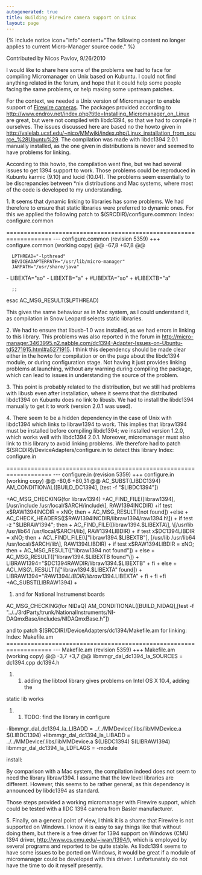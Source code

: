 ```yaml
---
autogenerated: true
title: Building Firewire camera support on Linux
layout: page
---
```


{% include notice icon="info" content="The following content no longer applies to current Micro-Manager source code." %}

Contributed by Nicos Pavlov, 9/26/2010

I would like to share here some of the problems we had to face for
compiling Micromanager on Unix based on Kubuntu. I could not find
anything related in the forum, and hope that it could help some people
facing the same problems, or help making some upstream patches.

For the context, we needed a Unix version of Micromanager to enable
support of [Firewire cameras](http://www.firewirecamera.org). The
packages provided according to
<http://www.endrov.net/index.php?title=Installing_Micromanager_on_Linux>
are great, but were not compiled with libdc1394, so that we had to
compile it ourselves. The issues discussed here are based no the howto
given in
<http://valelab.ucsf.edu/~nico/MMwiki/index.php/Linux_installation_from_source_%28Ubuntu%29>.
The compilation was made with libdc1394 2.0.1 manually installed, as the
one given in distributions is newer and seemed to have problems for
linking.

According to this howto, the compilation went fine, but we had several
issues to get 1394 support to work. Those problems could be reproduced
in Kubuntu karmic (9.10) and lucid (10.04). The problems seem
essentially to be discrepancies between \*nix distributions and Mac
systems, where most of the code is developed to my understanding.

1\. It seems that dynamic linking to libraries has some problems. We had
therefore to ensure that static libraries were preferred to dynamic
ones. For this we applied the following patch to
$(SRCDIR)/configure.common: Index: configure.common 

=================================================================== ---
configure.common (revision 5359) +++ configure.common (working copy) @@
-67,8 +67,8 @@

```
  LPTHREAD="-lpthread"
  DEVICEADAPTERPATH="/usr/lib/micro-manager"
  JARPATH="/usr/share/java"
```

\- LIBEXTA="so" - LIBEXTB="a" + \#LIBEXTA="so" + \#LIBEXTB="a"

```
  ;;
```

esac AC\_MSG\_RESULT($LPTHREAD)

This gives the same behaviour as in Mac system, as I could understand
it, as compilation in Snow Leopard selects static libraries.

2\. We had to ensure that libusb-1.0 was installed, as we had errors in
linking to this library. This problems was also reported in the forum in
<http://micro-manager.3463995.n2.nabble.com/dc1394-Adapter-Issues-on-Ubuntu-td5271915.html#a5271915>.
I think this dependency should be made clear either in the howto for
compilation or on the page about the libdc1394 module, or during
configuration stage. Not having it just provides linking problems at
launching, without any warning during compiling the package, which can
lead to issues in understanding the source of the problem.

3\. This point is probably related to the distribution, but we still had
problems with libusb even after installation, where it seems that the
distributed libdc1394 on Kubuntu does no link to libusb. We had to
install the libdc1394 manually to get it to work (version 2.0.1 was
used).

4\. There seem to be a hidden dependency in the case of Unix with
libdc1394 which links to libraw1394 to work. This implies that
libraw1394 must be installed before compiling libdc1394; we installed
version 1.2.0, which works well with libdc1394 2.0.1. Moreover,
micromanager must also link to this library to avoid linking problems.
We therefore had to patch $(SRCDIR)/DeviceAdapters/configure.in to
detect this library Index: configure.in

=================================================================== ---
configure.in (revision 5359) +++ configure.in (working copy) @@ -80,6
+80,31 @@ AC\_SUBST(LIBDC1394) AM\_CONDITIONAL(\[BUILD\_DC1394\], \[test
-f "$LIBDC1394"\])

+AC\_MSG\_CHECKING(for libraw1394) +AC\_FIND\_FILE(\[libraw1394\],
\[/usr/include /usr/local/$ARCH/include\], RAW1394INCDIR) +if test
x$RAW1394INCDIR = xNO; then + AC\_MSG\_RESULT(\[not found\]) +else +
AC\_CHECK\_HEADERS(\[$RAW1394INCDIR/libraw1394/raw1394.h\]) + if test -z
"$LIBRAW1394"; then + AC\_FIND\_FILE(\[libraw1394.$LIBEXTA\], \[/usr/lib
/usr/lib64 /usr/local/$ARCH/lib\], RAW1394LIBDIR) + if test
x$DC1394LIBDIR = xNO; then + AC\_FIND\_FILE(\["libraw1394.$LIBEXTB"\],
\[/usr/lib /usr/lib64 /usr/local/$ARCH/lib\], RAW1394LIBDIR) + if test
x$RAW1394LIBDIR = xNO; then + AC\_MSG\_RESULT(\["libraw1394 not
found"\]) + else + AC\_MSG\_RESULT(\["libraw1394.$LIBEXTB found"\]) +
LIBRAW1394="$DC1394RAWDIR/libraw1394.$LIBEXTB" + fi + else +
AC\_MSG\_RESULT(\["libraw1394.$LIBEXTA" found\]) +
LIBRAW1394="$RAW1394LIBDIR/libraw1394.$LIBEXTA" + fi + fi +fi
+AC\_SUBST(LIBRAW1394) +

1.  and for National Instrumenst boards

AC\_MSG\_CHECKING(for NIDaQ) AM\_CONDITIONAL(\[BUILD\_NIDAQ\],\[test -f
"../../3rdParty/trunk/NationalInstruments/NI-DAQmxBase/includes/NIDAQmxBase.h"\])

and to patch $(SRCDIR)/DeviceAdapters/dc1394/Makefile.am for linking:
Index: Makefile.am
=================================================================== ---
Makefile.am (revision 5359) +++ Makefile.am (working copy) @@ -3,7 +3,7
@@ libmmgr\_dal\_dc1394\_la\_SOURCES = dc1394.cpp dc1394.h

1.  1.  adding the libtool library gives problems on Intel OS X 10.4,
        adding the

static lib works

1.  1.  TODO: find the library in configure

-libmmgr\_dal\_dc1394\_la\_LIBADD = ../../MMDevice/.libs/libMMDevice.a
$(LIBDC1394) +libmmgr\_dal\_dc1394\_la\_LIBADD =
../../MMDevice/.libs/libMMDevice.a $(LIBDC1394) $(LIBRAW1394)
libmmgr\_dal\_dc1394\_la\_LDFLAGS = -module

install:

By comparison with a Mac system, the compilation indeed does not seem to
need the library libraw1394. I assume that the low level libraries are
different. However, this seems to be rather general, as this dependency
is announced by libdc1394 as standard.

Those steps provided a working micromanager with Firewire support, which
could be tested with a IIDC 1394 camera from Basler manufacturer.

5\. Finally, on a general point of view, I think it is a shame that
Firewire is not supported on Windows. I know it is easy to say things
like that without doing them, but there is a free driver for 1394
support on Windows (CMU 1394 driver,
<http://www.cs.cmu.edu/~iwan/1394/>), which is employed by several
programs and reported to be quite stable. As libdc1394 seems to have
some issues to be ported on Windows, it would be great if a module of
micromanager could be developed with this driver. I unfortunately do not
have the time to do it myself presently.

